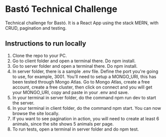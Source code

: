 
# Bastó Technical Challenge

Technical challenge for Bastó. It is a React App using the stack MERN, with CRUD, pagination and testing.
## Instructions to run locally

1) Clone the repo to your PC.
2) Go to client folder and open a terminal there. Do npm install.
3) Go to server folder and open a terminal there. Do npm install.
4) In server folder, there is a sample .env file. Define the port you're going to use, for example, 3001. You'll need to setup a MONGO_URI, this has been tested through Mongo Atlas. Go to Mongo Atlas, create a free account, create a free cluster, then click on connect and you will get your MONGO_URI, copy and paste in your .env and save.
5) In your terminal in server folder, do the command npm run dev to start the server.
6) In your terminal in client folder, do the command npm start. You can now browse the site locally.
7) If you want to see pagination in action, you will need to create at least 6 animals, since the site shows 5 animals per page.
8) To run tests, open a terminal in server folder and do npm test.